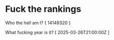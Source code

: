 # Fuck the rankings

Who the hell am I?
{ 14149320 }

What fucking year is it?
[ 2025-03-26T21:00:00Z ]
